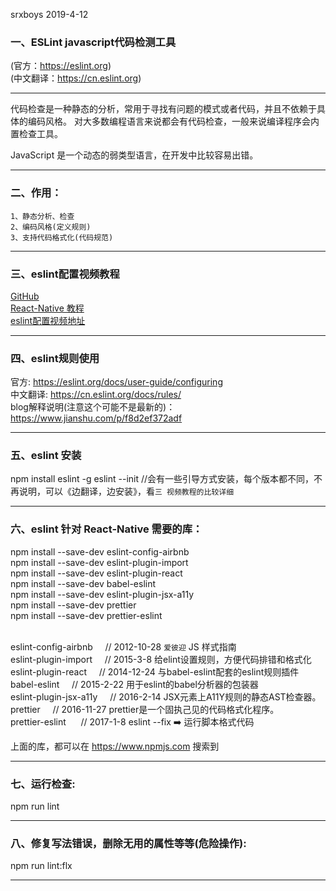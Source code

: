 srxboys 2019-4-12


### 一、ESLint javascript代码检测工具 

(官方：https://eslint.org) 
<br />
(中文翻译：https://cn.eslint.org)

-------------------------------------------------------------------------------------------------------
   代码检查是一种静态的分析，常用于寻找有问题的模式或者代码，并且不依赖于具体的编码风格。
对大多数编程语言来说都会有代码检查，一般来说编译程序会内置检查工具。

   JavaScript 是一个动态的弱类型语言，在开发中比较容易出错。

-------------------------------------------------------------------------------------------------------

### 二、作用： 

    1、静态分析、检查
    2、编码风格(定义规则)
    3、支持代码格式化(代码规范)

-------------------------------------------------------------------------------------------------------

### 三、eslint配置视频教程

[GitHub](https://github.com/HandlebarLabs/currency-converter-starter)
<br>
[React-Native 教程](http://learn.handlebarlabs.com/p/react-native-basics-build-a-currency-converter)
<br>
[eslint配置视频地址](https://learn.handlebarlabs.com/courses/react-native-basics-build-a-currency-converter/lectures/2643145)

-------------------------------------------------------------------------------------------------------
### 四、eslint规则使用

官方: https://eslint.org/docs/user-guide/configuring
<br>
中文翻译: https://cn.eslint.org/docs/rules/
<br>
blog解释说明(注意这个可能不是最新的)：https://www.jianshu.com/p/f8d2ef372adf

-------------------------------------------------------------------------------------------------------
### 五、eslint 安装

npm install eslint -g
eslint --init   //会有一些引导方式安装，每个版本都不同，不再说明，可以《边翻译，边安装》，看`三 视频教程的比较详细`

-------------------------------------------------------------------------------------------------------
### 六、eslint 针对 React-Native 需要的库：

npm install --save-dev eslint-config-airbnb
<br />
npm install --save-dev eslint-plugin-import
<br />
npm install --save-dev eslint-plugin-react
<br />
npm install --save-dev babel-eslint
<br />
npm install --save-dev eslint-plugin-jsx-a11y
<br />
npm install --save-dev prettier
<br />
npm install --save-dev prettier-eslint
<br />
<br />

eslint-config-airbnb    &nbsp;&nbsp;&nbsp;&nbsp;// 2012-10-28  `爱彼迎` JS 样式指南
<br>
eslint-plugin-import     &nbsp;&nbsp;&nbsp;&nbsp;// 2015-3-8      给elint设置规则，方便代码排错和格式化
<br />
eslint-plugin-react        &nbsp;&nbsp;&nbsp;&nbsp;// 2014-12-24  与babel-eslint配套的eslint规则插件
<br />
babel-eslint                   &nbsp;&nbsp;&nbsp;&nbsp;// 2015-2-22    用于eslint的babel分析器的包装器
<br />
eslint-plugin-jsx-a11y   &nbsp;&nbsp;&nbsp;&nbsp;// 2016-2-14    JSX元素上A11Y规则的静态AST检查器。
<br />
prettier                           &nbsp;&nbsp;&nbsp;&nbsp;// 2016-11-27  prettier是一个固执己见的代码格式化程序。
<br />
prettier-eslint                 &nbsp;&nbsp;&nbsp;&nbsp; // 2017-1-8      eslint --fix ➡️ 运行脚本格式代码
<br />

上面的库，都可以在 https://www.npmjs.com 搜索到

-------------------------------------------------------------------------------------------------------

### 七、运行检查:

npm run lint

-------------------------------------------------------------------------------------------------------

### 八、修复写法错误，删除无用的属性等等(危险操作):

npm run lint:flx

-------------------------------------------------------------------------------------------------------
